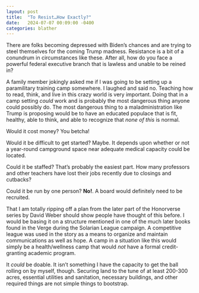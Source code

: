 ```yaml
---
layout: post
title:  "To Resist…How Exactly?"
date:   2024-07-07 00:09:00 -0400
categories: blather
---
```

There are folks becoming depressed with Biden’s chances and are trying to steel themselves for the coming Trump madness.  Resistance is a bit of a conundrum in circumstances like these.  After all, how do you face a powerful federal executive branch that is lawless and unable to be reined in?

A family member jokingly asked me if I was going to be setting up a paramilitary training camp somewhere.  I laughed and said no.  Teaching how to read, think, and live in this crazy world is very important.  Doing that in a camp setting *could* work and is probably the most dangerous thing anyone could possibly do.  The most dangerous thing to a maladministration like Trump is proposing would be to have an educated populace that is fit, healthy, able to think, and able to recognize that *none of this* is normal.

Would it cost money?  You betcha!

Would it be difficult to get started?  Maybe.  It depends upon whether or not a year-round campground space near adequate medical capacity could be located.

Could it be staffed?  That’s probably the easiest part.  How many professors and other teachers have lost their jobs recently due to closings and cutbacks?

Could it be run by one person?  **No!**. A board would definitely need to be recruited.

That I am totally ripping off a plan from the later part of the Honorverse series by David Weber should show people have thought of this before.  I would be basing it on a structure mentioned in one of the much later books found in the Verge during the Solarian League campaign.  A competitive league was used in the story as a means to organize and maintain communications as well as hope.  A camp in a situation like this would simply be a health/wellness camp that would *not* have a formal credit-granting academic program.

It *could* be doable.  It isn’t something I have the capacity to get the ball rolling on by myself, though.  Securing land to the tune of at least 200-300 acres, essential utilities and sanitation, necessary buildings, and other required things are not simple things to bootstrap.
